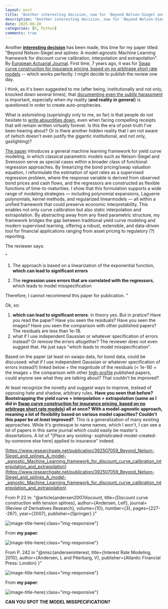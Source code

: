 ```yaml
---
layout: post
title: "Another interesting decision, now for 'Beyond Nelson-Siegel and splines: A model-agnostic Machine Learning framework for discount curve calibration, interpolation and extrapolation'"
description: "Another interesting decision, now for 'Beyond Nelson-Siegel and splines: A model-agnostic Machine Learning framework for discount curve calibration, interpolation and extrapolation'"
date: 2025-08-20
categories: [R, Python]
comments: true
---
```


Another [__interesting decision__](https://thierrymoudiki.github.io/blog/2025/04/14/r/theta-M1-M3-M4) has been made, this time for my paper titled:
"Beyond Nelson-Siegel and splines: A model-agnostic Machine Learning framework for discount curve calibration, interpolation and extrapolation". By [European Actuarial Journal](https://link.springer.com/journal/13385). First time, 7 years ago, it was for [Swap curve construction for insurance pricing, based on no arbitrage short rate models](https://www.researchgate.net/publication/344772713_Swap_curve_construction_for_insurance_pricing_based_on_no_arbitrage_short_rate_models) -- which works perfectly. I might decide to publish the review one day. 


I think, as it's been suggested to me (after being, institutionally and not only, knocked down several times), that [documenting even the _subtle_ harassment](https://thierrymoudiki.github.io/blog/2025/06/10/r/python/techtonique/personal-note) is important, especially when my reality (**and reality in general**) is questioned in order to create auto-prophecies. 

What is astonishing (suprisingly only to me, so far) is that people do not hesitate to [write absurdities down](https://thierrymoudiki.github.io/blog/2025/04/14/r/theta-M1-M3-M4), even when facing compelling receipts that will remain written virtually forever. Is this the era of post-truth I've been hearing about? Or is there another hidden reality that I am not aware of (which doesn't even justify the gigantic institutional, and not only, gaslighting)?

[The paper](https://www.researchgate.net/publication/392507059_Beyond_Nelson-Siegel_and_splines_A_model-_agnostic_Machine_Learning_framework_for_discount_curve_calibration_interpolation_and_extrapolation) introduces a general machine learning framework for yield curve modeling, in which classical parametric models such as Nelson-Siegel and Svensson serve as special cases within a broader class of functional regression approaches. By linearizing the bond pricing/swap valuation equation, I reformulate the estimation of spot rates as a supervised regression problem, where the response variable is derived from observed bond prices and cash flows, and the regressors are constructed as flexible functions of time-to-maturities. I show that this formulation supports a wide range of modeling strategies — including polynomial expansions, Laguerre polynomials, kernel methods, and regularized linearmodels — all within a unified framework that could preserve economic interpretability. This enables not only curve calibration but also static interpolation and extrapolation. By abstracting away from any fixed parametric structure, my framework bridges the gap between traditional yield curve modeling and modern supervised learning, offering a robust, extensible, and data-driven tool for financial applications ranging from asset pricing to regulatory (?) reporting.

The reviewer says: 

"
1. The approach is based on a linearization of the exponential function, **which can lead to significant errors**

2. The **regression uses errors that are correlated with the regressors**, which leads to model misspecification

Therefore, I cannot recommend this paper for publication.
"

Ok, so: 

1. **which can lead to significant errors**: in theory yes. But in pratice? Have you read the paper? Have you seen the residuals? Have you seen the images? Have you seen the comparison with other published papers? The residuals are less than 1e-18. 
2. what if I use independent Gaussian or whatever specification of errors instead? Or remove the errors altogether? The reviewer does not even suggest that. He just says "which leads to model misspecification". 

Based on the paper (at least on swaps data, for bond data, could be discussed: what if I use independent Gaussian or whatever specification of errors instead?) linked below + the magnitude of the residuals (< 1e-18) + the images + the comparison with other [high-profile](https://math-finance.cims.nyu.edu/team/leif-andersen/) published papers, could anyone see what they are talking about? That couldn't be improved?

At least recognize the novelty and suggest ways to improve, instead of opposing hate and shadow, arbitrary rules. **Have you seen that before? Bootstrapping the yield curve + interpolation +  extrapolation (same as I did in [Swap curve construction for insurance pricing, based on no arbitrage short rate models](https://www.researchgate.net/publication/344772713_Swap_curve_construction_for_insurance_pricing_based_on_no_arbitrage_short_rate_models)) all at once? With a model-agnostic approach, meaning a lot of flexibility based on various model capacities? Couldn't this paper be _at least_ improved?**. This is a generalization of many existing approaches. While it's grotesque to name names, which I won't, I can see a lot of papers in this same journal which could easily be master's dissertations. A lot of "[Place any existing- sophisticated-model-created-by-someone else here] applied to insurance" indeed.  

[https://www.researchgate.net/publication/392507059_Beyond_Nelson-Siegel_and_splines_A_model-_agnostic_Machine_Learning_framework_for_discount_curve_calibration_interpolation_and_extrapolation](https://www.researchgate.net/publication/392507059_Beyond_Nelson-Siegel_and_splines_A_model-_agnostic_Machine_Learning_framework_for_discount_curve_calibration_interpolation_and_extrapolation)


From P.22 in: 
"@article{andersen2007discount,
  title={Discount curve construction with tension splines},
  author={Andersen, Leif},
  journal={Review of Derivatives Research},
  volume={10},
  number={3},
  pages={227--267},
  year={2007},
  publisher={Springer}
}"

![image-title-here]({{base}}/images/2025-06-07/2025-06-07-image2.png){:class="img-responsive"}    

From **my paper**:

![image-title-here]({{base}}/images/2025-06-07/2025-06-07-image0.png){:class="img-responsive"}   

From P. 242 in "@misc{anderseninterest,
  title={Interest Rate Modeling, 2010},
  author={Andersen, L and Piterbarg, V},
  publisher={Atlantic Financial Press: London}
}"

![image-title-here]({{base}}/images/2025-06-07/2025-06-07-image4.png){:class="img-responsive"}    

From **my paper**: 

![image-title-here]({{base}}/images/2025-06-07/2025-06-07-image3.png){:class="img-responsive"} 

**CAN YOU SPOT THE MODEL MISSPECIFICATION?**

